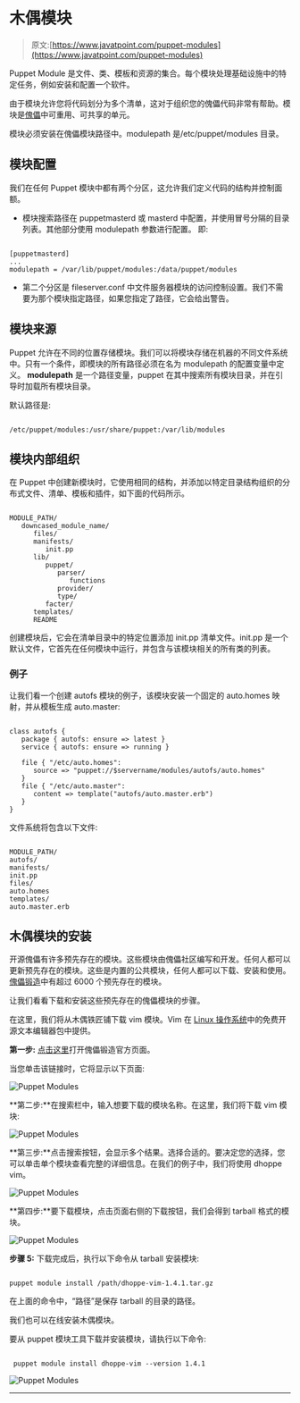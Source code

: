 # 木偶模块

> 原文:[https://www.javatpoint.com/puppet-modules](https://www.javatpoint.com/puppet-modules)

Puppet Module 是文件、类、模板和资源的集合。每个模块处理基础设施中的特定任务，例如安装和配置一个软件。

由于模块允许您将代码划分为多个清单，这对于组织您的傀儡代码非常有帮助。模块是[傀儡](https://www.javatpoint.com/puppet)中可重用、可共享的单元。

模块必须安装在傀儡模块路径中。modulepath 是/etc/puppet/modules 目录。

## 模块配置

我们在任何 Puppet 模块中都有两个分区，这允许我们定义代码的结构并控制面额。

*   模块搜索路径在 puppetmasterd 或 masterd 中配置，并使用冒号分隔的目录列表。其他部分使用 modulepath 参数进行配置。
    即:

```

[puppetmasterd] 
... 
modulepath = /var/lib/puppet/modules:/data/puppet/modules

```

*   第二个分区是 fileserver.conf 中文件服务器模块的访问控制设置。我们不需要为那个模块指定路径，如果您指定了路径，它会给出警告。

## 模块来源

Puppet 允许在不同的位置存储模块。我们可以将模块存储在机器的不同文件系统中。只有一个条件，即模块的所有路径必须在名为 modulepath 的配置变量中定义。 **modulepath** 是一个路径变量，puppet 在其中搜索所有模块目录，并在引导时加载所有模块目录。

默认路径是:

```

/etc/puppet/modules:/usr/share/puppet:/var/lib/modules

```

## 模块内部组织

在 Puppet 中创建新模块时，它使用相同的结构，并添加以特定目录结构组织的分布式文件、清单、模板和插件，如下面的代码所示。

```

MODULE_PATH/ 
   downcased_module_name/ 
      files/ 
      manifests/ 
         init.pp 
      lib/ 
         puppet/ 
            parser/ 
               functions 
            provider/ 
            type/ 
         facter/ 
      templates/ 
      README

```

创建模块后，它会在清单目录中的特定位置添加 init.pp 清单文件。init.pp 是一个默认文件，它首先在任何模块中运行，并包含与该模块相关的所有类的列表。

### 例子

让我们看一个创建 autofs 模块的例子，该模块安装一个固定的 auto.homes 映射，并从模板生成 auto.master:

```

class autofs { 
   package { autofs: ensure => latest } 
   service { autofs: ensure => running } 

   file { "/etc/auto.homes": 
      source => "puppet://$servername/modules/autofs/auto.homes" 
   } 
   file { "/etc/auto.master": 
      content => template("autofs/auto.master.erb") 
   } 
}

```

文件系统将包含以下文件:

```

MODULE_PATH/ 
autofs/ 
manifests/ 
init.pp 
files/ 
auto.homes 
templates/ 
auto.master.erb

```

## 木偶模块的安装

开源傀儡有许多预先存在的模块。这些模块由傀儡社区编写和开发。任何人都可以更新预先存在的模块。这些是内置的公共模块，任何人都可以下载、安装和使用。[傀儡锻造](https://forge.puppet.com/)中有超过 6000 个预先存在的模块。

让我们看看下载和安装这些预先存在的傀儡模块的步骤。

在这里，我们将从木偶铁匠铺下载 vim 模块。Vim 在 [Linux 操作系统](https://www.javatpoint.com/linux-tutorial)中的免费开源文本编辑器包中提供。

**第一步:** [点击这里](https://forge.puppet.com/)打开傀儡锻造官方页面。

当您单击该链接时，它将显示以下页面:

![Puppet Modules](../Images/b938f6f692f28dd44d02d58f1cfbc0fa.png)

**第二步:**在搜索栏中，输入想要下载的模块名称。在这里，我们将下载 vim 模块:

![Puppet Modules](../Images/b3e7ce0c9f60b0fd02516aedccf47a3f.png)

**第三步:**点击搜索按钮，会显示多个结果。选择合适的。要决定您的选择，您可以单击单个模块查看完整的详细信息。在我们的例子中，我们将使用 dhoppe vim。

![Puppet Modules](../Images/3a3d0ba4195ef759277bd7c2716938cd.png)

**第四步:**要下载模块，点击页面右侧的下载按钮，我们会得到 tarball 格式的模块。

![Puppet Modules](../Images/20272caf54529fddb7a4aedf4ddda1e1.png)

**步骤 5:** 下载完成后，执行以下命令从 tarball 安装模块:

```

puppet module install /path/dhoppe-vim-1.4.1.tar.gz

```

在上面的命令中，“路径”是保存 tarball 的目录的路径。

我们也可以在线安装木偶模块。

要从 puppet 模块工具下载并安装模块，请执行以下命令:

```

 puppet module install dhoppe-vim --version 1.4.1 

```

![Puppet Modules](../Images/5298478bbf8fee49e61a3325cbc3548f.png)

* * *